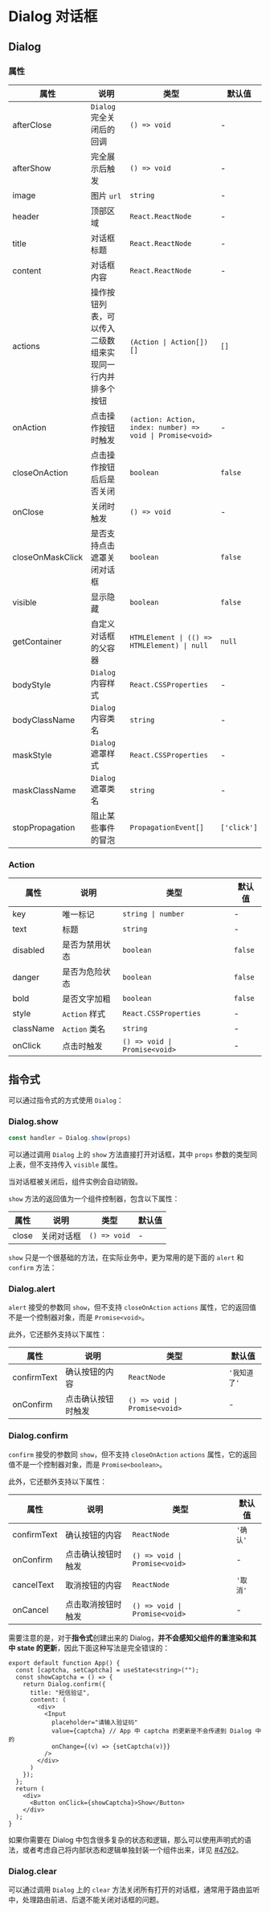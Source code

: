 # Dialog 对话框

<code src="./demos/demo1.tsx"></code>

<code src="./demos/demo2.tsx"></code>

<code src="./demos/demo3.tsx" debug></code>

## Dialog

### 属性

| 属性             | 说明                                                     | 类型                                                       | 默认值      |
| ---------------- | -------------------------------------------------------- | ---------------------------------------------------------- | ----------- |
| afterClose       | `Dialog` 完全关闭后的回调                                | `() => void`                                               | -           |
| afterShow        | 完全展示后触发                                           | `() => void`                                               | -           |
| image            | 图片 `url`                                               | `string`                                                   | -           |
| header           | 顶部区域                                                 | `React.ReactNode`                                          | -           |
| title            | 对话框标题                                               | `React.ReactNode`                                          | -           |
| content          | 对话框内容                                               | `React.ReactNode`                                          | -           |
| actions          | 操作按钮列表，可以传入二级数组来实现同一行内并排多个按钮 | `(Action \| Action[])[]`                                   | `[]`        |
| onAction         | 点击操作按钮时触发                                       | `(action: Action, index: number) => void \| Promise<void>` | -           |
| closeOnAction    | 点击操作按钮后后是否关闭                                 | `boolean`                                                  | `false`     |
| onClose          | 关闭时触发                                               | `() => void`                                               | -           |
| closeOnMaskClick | 是否支持点击遮罩关闭对话框                               | `boolean`                                                  | `false`     |
| visible          | 显示隐藏                                                 | `boolean`                                                  | `false`     |
| getContainer     | 自定义对话框的父容器                                     | `HTMLElement \| (() => HTMLElement) \| null`               | `null`      |
| bodyStyle        | `Dialog` 内容样式                                        | `React.CSSProperties`                                      | -           |
| bodyClassName    | `Dialog` 内容类名                                        | `string`                                                   | -           |
| maskStyle        | `Dialog` 遮罩样式                                        | `React.CSSProperties`                                      | -           |
| maskClassName    | `Dialog` 遮罩类名                                        | `string`                                                   | -           |
| stopPropagation  | 阻止某些事件的冒泡                                       | `PropagationEvent[]`                                       | `['click']` |

### Action

| 属性      | 说明           | 类型                          | 默认值  |
| --------- | -------------- | ----------------------------- | ------- |
| key       | 唯一标记       | `string \| number`            | -       |
| text      | 标题           | `string`                      | -       |
| disabled  | 是否为禁用状态 | `boolean`                     | `false` |
| danger    | 是否为危险状态 | `boolean`                     | `false` |
| bold      | 是否文字加粗   | `boolean`                     | `false` |
| style     | `Action` 样式  | `React.CSSProperties`         | -       |
| className | `Action` 类名  | `string`                      | -       |
| onClick   | 点击时触发     | `() => void \| Promise<void>` | -       |

## 指令式

可以通过指令式的方式使用 `Dialog`：

### Dialog.show

```ts | pure
const handler = Dialog.show(props)
```

可以通过调用 `Dialog` 上的 `show` 方法直接打开对话框，其中 `props` 参数的类型同上表，但不支持传入 `visible` 属性。

当对话框被关闭后，组件实例会自动销毁。

`show` 方法的返回值为一个组件控制器，包含以下属性：

| 属性  | 说明       | 类型         | 默认值 |
| ----- | ---------- | ------------ | ------ |
| close | 关闭对话框 | `() => void` | -      |

`show` 只是一个很基础的方法，在实际业务中，更为常用的是下面的 `alert` 和 `confirm` 方法：

### Dialog.alert

`alert` 接受的参数同 `show`，但不支持 `closeOnAction` `actions` 属性，它的返回值不是一个控制器对象，而是 `Promise<void>`。

此外，它还额外支持以下属性：

| 属性        | 说明               | 类型                          | 默认值       |
| ----------- | ------------------ | ----------------------------- | ------------ |
| confirmText | 确认按钮的内容     | `ReactNode`                   | `'我知道了'` |
| onConfirm   | 点击确认按钮时触发 | `() => void \| Promise<void>` | -            |

### Dialog.confirm

`confirm` 接受的参数同 `show`，但不支持 `closeOnAction` `actions` 属性，它的返回值不是一个控制器对象，而是 `Promise<boolean>`。

此外，它还额外支持以下属性：

| 属性        | 说明               | 类型                          | 默认值   |
| ----------- | ------------------ | ----------------------------- | -------- |
| confirmText | 确认按钮的内容     | `ReactNode`                   | `'确认'` |
| onConfirm   | 点击确认按钮时触发 | `() => void \| Promise<void>` | -        |
| cancelText  | 取消按钮的内容     | `ReactNode`                   | `'取消'` |
| onCancel    | 点击取消按钮时触发 | `() => void \| Promise<void>` | -        |

需要注意的是，对于**指令式**创建出来的 Dialog，**并不会感知父组件的重渲染和其中 state 的更新**，因此下面这种写法是完全错误的：

```tsx
export default function App() {
  const [captcha, setCaptcha] = useState<string>("");
  const showCaptcha = () => {
    return Dialog.confirm({
      title: "短信验证",
      content: (
        <div>
          <Input
            placeholder="请输入验证码"
            value={captcha} // App 中 captcha 的更新是不会传递到 Dialog 中的
            onChange={(v) => {setCaptcha(v)}}
          />
        </div>
      )
    });
  };
  return (
    <div>
      <Button onClick={showCaptcha}>Show</Button>
    </div>
  );
}
```

如果你需要在 Dialog 中包含很多复杂的状态和逻辑，那么可以使用声明式的语法，或者考虑自己将内部状态和逻辑单独封装一个组件出来，详见 [#4762](https://github.com/ant-design/ant-design-mobile/issues/4762)。

### Dialog.clear

可以通过调用 `Dialog` 上的 `clear` 方法关闭所有打开的对话框，通常用于路由监听中，处理路由前进、后退不能关闭对话框的问题。
